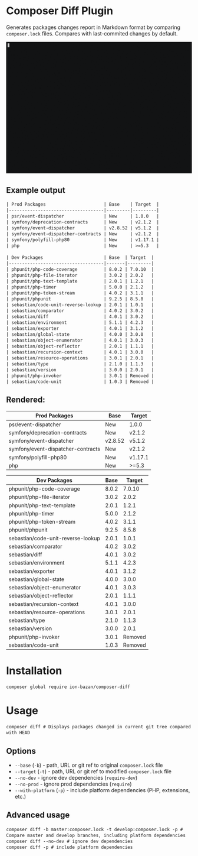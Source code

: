 # Composer Diff Plugin

Generates packages changes report in Markdown format by comparing `composer.lock` files. Compares with last-commited changes by default.

![preview](preview.gif)

## Example output

```
| Prod Packages                      | Base    | Target  |
|------------------------------------|---------|---------|
| psr/event-dispatcher               | New     | 1.0.0   |
| symfony/deprecation-contracts      | New     | v2.1.2  |
| symfony/event-dispatcher           | v2.8.52 | v5.1.2  |
| symfony/event-dispatcher-contracts | New     | v2.1.2  |
| symfony/polyfill-php80             | New     | v1.17.1 |
| php                                | New     | >=5.3   |

| Dev Packages                       | Base  | Target  |
|------------------------------------|-------|---------|
| phpunit/php-code-coverage          | 8.0.2 | 7.0.10  |
| phpunit/php-file-iterator          | 3.0.2 | 2.0.2   |
| phpunit/php-text-template          | 2.0.1 | 1.2.1   |
| phpunit/php-timer                  | 5.0.0 | 2.1.2   |
| phpunit/php-token-stream           | 4.0.2 | 3.1.1   |
| phpunit/phpunit                    | 9.2.5 | 8.5.8   |
| sebastian/code-unit-reverse-lookup | 2.0.1 | 1.0.1   |
| sebastian/comparator               | 4.0.2 | 3.0.2   |
| sebastian/diff                     | 4.0.1 | 3.0.2   |
| sebastian/environment              | 5.1.1 | 4.2.3   |
| sebastian/exporter                 | 4.0.1 | 3.1.2   |
| sebastian/global-state             | 4.0.0 | 3.0.0   |
| sebastian/object-enumerator        | 4.0.1 | 3.0.3   |
| sebastian/object-reflector         | 2.0.1 | 1.1.1   |
| sebastian/recursion-context        | 4.0.1 | 3.0.0   |
| sebastian/resource-operations      | 3.0.1 | 2.0.1   |
| sebastian/type                     | 2.1.0 | 1.1.3   |
| sebastian/version                  | 3.0.0 | 2.0.1   |
| phpunit/php-invoker                | 3.0.1 | Removed |
| sebastian/code-unit                | 1.0.3 | Removed |
```

## Rendered: 

| Prod Packages                      | Base    | Target  |
|------------------------------------|---------|---------|
| psr/event-dispatcher               | New     | 1.0.0   |
| symfony/deprecation-contracts      | New     | v2.1.2  |
| symfony/event-dispatcher           | v2.8.52 | v5.1.2  |
| symfony/event-dispatcher-contracts | New     | v2.1.2  |
| symfony/polyfill-php80             | New     | v1.17.1 |
| php                                | New     | >=5.3   |

| Dev Packages                       | Base  | Target  |
|------------------------------------|-------|---------|
| phpunit/php-code-coverage          | 8.0.2 | 7.0.10  |
| phpunit/php-file-iterator          | 3.0.2 | 2.0.2   |
| phpunit/php-text-template          | 2.0.1 | 1.2.1   |
| phpunit/php-timer                  | 5.0.0 | 2.1.2   |
| phpunit/php-token-stream           | 4.0.2 | 3.1.1   |
| phpunit/phpunit                    | 9.2.5 | 8.5.8   |
| sebastian/code-unit-reverse-lookup | 2.0.1 | 1.0.1   |
| sebastian/comparator               | 4.0.2 | 3.0.2   |
| sebastian/diff                     | 4.0.1 | 3.0.2   |
| sebastian/environment              | 5.1.1 | 4.2.3   |
| sebastian/exporter                 | 4.0.1 | 3.1.2   |
| sebastian/global-state             | 4.0.0 | 3.0.0   |
| sebastian/object-enumerator        | 4.0.1 | 3.0.3   |
| sebastian/object-reflector         | 2.0.1 | 1.1.1   |
| sebastian/recursion-context        | 4.0.1 | 3.0.0   |
| sebastian/resource-operations      | 3.0.1 | 2.0.1   |
| sebastian/type                     | 2.1.0 | 1.1.3   |
| sebastian/version                  | 3.0.0 | 2.0.1   |
| phpunit/php-invoker                | 3.0.1 | Removed |
| sebastian/code-unit                | 1.0.3 | Removed |

# Installation

```shell script
composer global require ion-bazan/composer-diff
```
 
# Usage

```shell script
composer diff # Displays packages changed in current git tree compared with HEAD
``` 

## Options

 - `--base` (`-b`) - path, URL or git ref to original `composer.lock` file
 - `--target` (`-t`) - path, URL or git ref to modified `composer.lock` file
 - `--no-dev` - ignore dev dependencies (`require-dev`)
 - `--no-prod` - ignore prod dependencies (`require`)
 - `--with-platform` (`-p`) - include platform dependencies (PHP, extensions, etc.)
 
## Advanced usage

```shell script
composer diff -b master:composer.lock -t develop:composer.lock -p # Compare master and develop branches, including platform dependencies
composer diff --no-dev # ignore dev dependencies
composer diff -p # include platform dependencies
```


